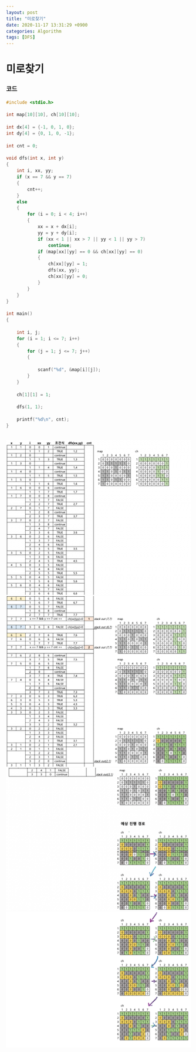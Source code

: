 ```yaml
---
layout: post
title: "미로찾기"
date: 2020-11-17 13:31:29 +0900
categories: Algorithm
tags: [DFS]
---
```


# 미로찾기

### 코드

```c
#include <stdio.h>

int map[10][10], ch[10][10];

int dx[4] = {-1, 0, 1, 0};
int dy[4] = {0, 1, 0, -1};

int cnt = 0;

void dfs(int x, int y)
{
    int i, xx, yy;
    if (x == 7 && y == 7)
    {
        cnt++;
    }
    else
    {
        for (i = 0; i < 4; i++)
        {
            xx = x + dx[i];
            yy = y + dy[i];
            if (xx < 1 || xx > 7 || yy < 1 || yy > 7)
                continue;
            if (map[xx][yy] == 0 && ch[xx][yy] == 0)
            {
                ch[xx][yy] = 1;
                dfs(xx, yy);
                ch[xx][yy] = 0;
            }
        }
    }
}

int main()
{

    int i, j;
    for (i = 1; i <= 7; i++)
    {
        for (j = 1; j <= 7; j++)
        {

            scanf("%d", &map[i][j]);
        }
    }

    ch[1][1] = 1;

    dfs(1, 1);

    printf("%d\n", cnt);
}
```

<br/>
<img src="/assets/images/65-1.png" style="zoom:52%;"  />
<br/>
<img src="/assets/images/65-2.png" style="zoom:52%;"  />
<br/>
<img src="/assets/images/65-3.png" style="zoom:52%;"  />
<br/>
<img src="/assets/images/65-4.png" style="zoom:52%;"  />
<br/>
